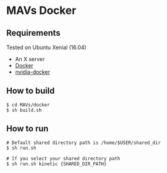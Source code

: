 # MAVs Docker

## Requirements

Tested on Ubuntu Xenial (16.04)

* An X server
* [Docker](https://www.docker.com/get-docker)
* [nvidia-docker](https://github.com/NVIDIA/nvidia-docker/wiki/Installation)

## How to build

```
$ cd MAVs/docker
$ sh build.sh
```

## How to run
```
# Default shared directory path is /home/$USER/shared_dir
$ sh run.sh

# If you select your shared directory path
$ sh run.sh kinetic {SHARED_DIR_PATH}
```

